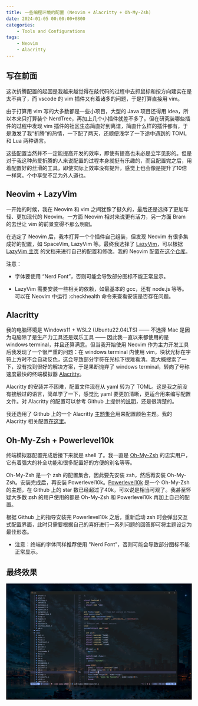 ```yaml
---
title: 一些编程环境的配置 (Neovim + Alacritty + Oh-My-Zsh)
date: 2024-01-05 00:00:00+0800
categories:
    - Tools and Configurations
tags:
    - Neovim
    - Alacritty
---
```


## 写在前面

这次折腾配置的起因是我越来越觉得在敲代码的过程中去抓鼠标和按方向建实在是太不爽了，而 vscode 的 vim 插件又有着诸多的问题，于是打算直接用 vim。

由于打算用 vim 写的大多数都是一些小项目，大型的 Java 项目还得用 idea，所以本来只打算装个 NerdTree，再加上几个小插件就差不多了。但在研究装哪些插件的过程中发现 vim 插件的社区生态简直好到离谱，简直什么样的插件都有，于是激发了我“折腾”的热情，一下配了两天，还顺便浅学了一下途中遇到的 TOML 和 Lua 两种语言。

这些配置当然并不一定能提高开发的效率，即使有提高也未必是立竿见影的。但是对于我这种热爱折腾的人来说配置的过程本身就挺有乐趣的，而且配置完之后，用着配置好的丝滑的工具，即使实际上效率没有提升，感觉上也会像是提升了10倍一样爽。个中享受不足为外人道也。

## Neovim + LazyVim

一开始的时候，我在 Neovim 和 vim 之间犹豫了挺久的，最后还是选择了更加年轻、更加现代的 Neovim。一方面 Neovim 相对来说更有活力，另一方面 Bram 的去世让 vim 的前景变得不那么明朗。

在选定了 Neovim 后，我本打算一个个插件自己组装，但发现 Neovim 有很多集成好的配置，如 SpaceVim, LazyVim 等。最终我选择了 [LazyVim](https://github.com/LazyVim/LazyVim)，可以根据 [LazyVim 主页](https://www.lazyvim.org/) 的文档来进行自己的配置和修改。我的 Neovim 配置在[这个仓库](https://github.com/tea-in-the-snow/neovim-configuration)。

注意：

- 字体要使用 “Nerd Font”，否则可能会导致部分图标不能正常显示。

- LazyVim 需要安装一些相关的依赖，如最基本的 gcc，还有 node.js 等等。可以在 Neovim  中运行 :checkhealth 命令来查看安装是否存在问题。

## Alacritty

我的电脑环境是 Windows11 + WSL2 (Ubuntu22.04LTS) —— 不选择 Mac 是因为电脑除了是生产力工具还是娱乐工具 —— 因此我一直以来都使用的是 windows terminal，并且还算满意。但当我开始使用 Neovim 作为主力开发工具后我发现了一个很严重的问题：在 windows terminal 内使用 vim，块状光标在字符上方时不会自动反色，这会导致部分字符在光标下很难看清。我大概搜索了一下，没有找到很好的解决方案，于是果断抛弃了 windows terminal，转向了号称速度最快的终端模拟器 [Alacritty](https://github.com/alacritty/alacritty)。

Alacritty 的安装并不困难，配置文件现在从 yaml 转为了 TOML。这是我之前没有接触过的语言，简单学了一下，感觉比 yaml 要更加清晰，更适合用来编写配置文件。对 Alacritty 的配置可以参考 Github 上提供的[说明](https://github.com/alacritty/alacritty/blob/master/extra/man/alacritty.5.scd)，还是很清楚的。

我还选用了 Github 上的一个 Alacritty [主题集合](https://github.com/alacritty/alacritty-theme)用来配置颜色主题。我的 Alacritty 相关配置[在这里](https://github.com/tea-in-the-snow/terminal-configuration)。

## Oh-My-Zsh + Powerlevel10k

终端模拟器配置完成后接下来就是 shell 了。我一直是 [Oh-My-Zsh](https://ohmyz.sh/) 的忠实用户，它有着强大的补全功能和很多配置好的方便的别名等等。

Oh-My-Zsh 是一个 zsh 的配置集合，因此要先安装 zsh，然后再安装 Oh-My-Zsh。安装完成后，再安装 Powerlevel10k。[Powerlevel10k](https://github.com/ohmyzsh/ohmyzsh) 是一个 Oh-My-Zsh 的主题，在 Github 上的 star 数已经超过了40k，可以说是相当可观了。我甚至怀疑大多数 zsh 的用户使用的都是 Oh-My-Zsh 和 Powerlevel10k 再加上自己的配置。

根据 Github 上的指导安装完 Powerlevel10k 之后，重新启动 zsh 时会弹出交互式配置界面，此时只需要根据自己的喜好进行一系列问题的回答即可将主题设定为最佳形态。

- 注意：终端的字体同样推荐使用 "Nerd Font"，否则可能会导致部分图标不能正常显示。

## 最终效果

![效果](neovim.png)